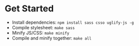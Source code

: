 # Get Started
* Install dependencies: `npm install sass csso uglify-js -g`
* Compile stylesheet: `make sass`
* Minify JS/CSS: `make minify`
* Compile and minify together: `make all`